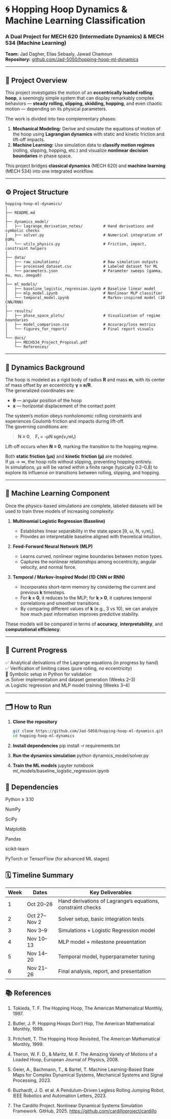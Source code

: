 # 🌀 Hopping Hoop Dynamics & Machine Learning Classification

### A Dual Project for MECH 620 (Intermediate Dynamics) & MECH 534 (Machine Learning)
**Team:** Jad Dagher, Elias Sebaaly, Jawad Chamoun  
**Repository:** [github.com/Jad-5050/hopping-hoop-ml-dynamics](https://github.com/Jad-5050/hopping-hoop-ml-dynamics)

---

## 🎯 Project Overview

This project investigates the motion of an **eccentrically loaded rolling hoop**, a seemingly simple system that can display remarkably complex behaviors — **steady rolling, slipping, skidding, hopping**, and even chaotic motion — depending on its physical parameters.

The work is divided into two complementary phases:

1. **Mechanical Modeling:** Derive and simulate the equations of motion of the hoop using **Lagrangian dynamics** with static and kinetic friction and lift-off impacts.  
2. **Machine Learning:** Use simulation data to **classify motion regimes** (rolling, slipping, hopping, etc.) and visualize **nonlinear decision boundaries** in phase space.

This project bridges **classical dynamics** (MECH 620) and **machine learning** (MECH 534) into one integrated workflow.

---

## ⚙️ Project Structure

```plaintext
hopping-hoop-ml-dynamics/
│
├── README.md
│
├── dynamics_model/
│   ├── lagrange_derivation_notes/         # Hand derivations and symbolic checks
│   ├── solver.py                          # Numerical integration of EOMs
│   └── utils_physics.py                   # Friction, impact, constraint helpers
│
├── data/
│   ├── raw_simulations/                   # Raw simulation outputs
│   ├── processed_dataset.csv              # Labeled dataset for ML
│   └── parameters.json                    # Parameter sweeps (gamma, mu, mus, omega0)
│
├── ml_models/
│   ├── baseline_logistic_regression.ipynb # Baseline linear model
│   ├── mlp_model.ipynb                    # Nonlinear MLP classifier
│   └── temporal_model.ipynb               # Markov-inspired model (1D CNN/RNN)
│
├── results/
│   ├── phase_space_plots/                 # Visualization of regime boundaries
│   ├── model_comparison.csv               # Accuracy/loss metrics
│   └── figures_for_report/                # Final report visuals
│
└── docs/
    ├── MECH534_Project_Proposal.pdf
    └── References/
```
---

## 🧮 Dynamics Background

The hoop is modeled as a rigid body of radius **R** and mass **m**, with its center of mass offset by an eccentricity **γ = e/R**.  
The generalized coordinates are:
- **θ** — angular position of the hoop  
- **x** — horizontal displacement of the contact point  

The system’s motion obeys nonholonomic rolling constraints and experiences Coulomb friction and impacts during lift-off.  
The governing conditions are:

> **N ≥ 0**, **Fₜ = -μN sgn(v₍rel₎)**  

Lift-off occurs when **N = 0**, marking the transition to the hopping regime.

Both **static friction (μs)** and **kinetic friction (μ)** are modeled.  
If μs → ∞, the hoop rolls without slipping, preventing hopping entirely.  
In simulations, μs will be varied within a finite range (typically 0.2–0.8) to explore its influence on transitions between rolling, slipping, and hopping.

---

## 🤖 Machine Learning Component

Once the physics-based simulations are complete, labeled datasets will be used to train three models of increasing complexity:

1. **Multinomial Logistic Regression (Baseline)**  
   - Establishes linear separability in the state space [θ, ω, N, v₍rel₎].  
   - Provides an interpretable baseline aligned with theoretical intuition.  

2. **Feed-Forward Neural Network (MLP)**  
   - Learns curved, nonlinear regime boundaries between motion types.  
   - Captures the nonlinear relationships among eccentricity, angular velocity, and normal force.  

3. **Temporal / Markov-Inspired Model (1D CNN or RNN)**  
   - Incorporates short-term memory by considering the current and previous **k** timesteps.  
   - For **k = 0**, it reduces to the MLP; for **k > 0**, it captures temporal correlations and smoother transitions.  
   - By comparing different values of **k** (e.g., 3 vs 10), we can analyze how much past information improves predictive stability.

These models will be compared in terms of **accuracy**, **interpretability**, and **computational efficiency**.

---

## 🧠 Current Progress

✅ Analytical derivations of the Lagrange equations (in progress by hand)  
✅ Verification of limiting cases (pure rolling, no eccentricity)  
🔄 Symbolic setup in Python for validation  
🔜 Solver implementation and dataset generation (Weeks 2–3)  
🔜 Logistic regression and MLP model training (Weeks 3–4)

---

## 🗂️ How to Run

1. **Clone the repository**
   ```bash
   git clone https://github.com/Jad-5050/hopping-hoop-ml-dynamics.git
   cd hopping-hoop-ml-dynamics

2. **Install dependencies**
   pip install -r requirements.txt

3. **Run the dynamics simulation**
   python dynamics_model/solver.py

4. **Train the ML models**
   jupyter notebook ml_models/baseline_logistic_regression.ipynb

## 🧾 Dependencies

   Python ≥ 3.10

   NumPy

   SciPy

   Matplotlib

   Pandas

   scikit-learn

   PyTorch or TensorFlow (for advanced ML stages)

## 🗓️ Timeline Summary
| Week | Dates        | Key Deliverables                                            |
| ---- | ------------ | ----------------------------------------------------------- |
| 1    | Oct 20–26    | Hand derivations of Lagrange’s equations, constraint checks |
| 2    | Oct 27–Nov 2 | Solver setup, basic integration tests                       |
| 3    | Nov 3–9      | Simulations + Logistic Regression model                     |
| 4    | Nov 10–13    | MLP model + milestone presentation                          |
| 5    | Nov 14–20    | Temporal model, hyperparameter tuning                       |
| 6    | Nov 21–26    | Final analysis, report, and presentation                    |

## 📚 References

1. Tokieda, T. F. The Hopping Hoop, The American Mathematical Monthly, 1997.

2. Butler, J. P. Hopping Hoops Don’t Hop, The American Mathematical Monthly, 1999.

3. Pritchett, T. The Hopping Hoop Revisited, The American Mathematical Monthly, 1999.

4. Theron, W. F. D., & Maritz, M. F. The Amazing Variety of Motions of a Loaded Hoop, European Journal of Physics, 2008.

5. Geier, A., Bachmann, T., & Bartel, T. Machine Learning-Based State Maps for Complex Dynamical Systems, Mechanical Systems and Signal Processing, 2023.

6. Buzhardt, J. D. et al. A Pendulum-Driven Legless Rolling Jumping Robot, IEEE Robotics and Automation Letters, 2023.

7. The Cardillo Project. Nonlinear Dynamical Systems Simulation Framework. GitHub, 2025. https://github.com/cardilloproject/cardillo

